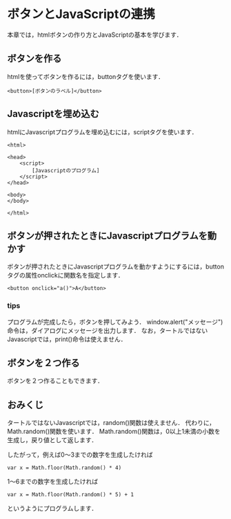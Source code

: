 # ボタンとJavaScriptの連携
本章では，htmlボタンの作り方とJavaScriptの基本を学びます．

## ボタンを作る

htmlを使ってボタンを作るには，buttonタグを使います．
```
<button>[ボタンのラベル]</button>
```

<div code src='1-1'></div>

## Javascriptを埋め込む

htmlにJavascriptプログラムを埋め込むには，scriptタグを使います．

```
<html>

<head>
    <script>
        [Javascriptのプログラム]
    </script>
</head>

<body>
</body>

</html>
```

## ボタンが押されたときにJavascriptプログラムを動かす

ボタンが押されたときにJavascriptプログラムを動かすようにするには，buttonタグの属性onclickに関数名を指定します．
```
<button onclick="a()">A</button>
```

<div code src='1-3'></div>

### tips
プログラムが完成したら，ボタンを押してみよう．
window.alert("メッセージ")命令は，ダイアログにメッセージを出力します．
なお，タートルではないJavascriptでは，print()命令は使えません．

## ボタンを２つ作る

ボタンを２つ作ることもできます．

<div code src='1-4'></div>

## おみくじ

タートルではないJavascriptでは，random()関数は使えません．
代わりに，Math.random()関数を使います．
Math.random()関数は，0以上1未満の小数を生成し，戻り値として返します．

したがって，例えば0〜3までの数字を生成したければ
```
var x = Math.floor(Math.random() * 4)
```
1〜6までの数字を生成したければ
```
var x = Math.floor(Math.random() * 5) + 1
```
というようにプログラムします．

<div code src='1-5'></div>



